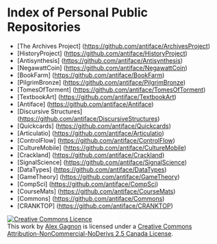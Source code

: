 Index of Personal Public Repositories
=====================================

* [The Archives Project] (https://github.com/antiface/ArchivesProject)
* [HistoryProject] (https://github.com/antiface/HistoryProject)
* [Antisynthesis] (https://github.com/antiface/Antisynthesis)
* [NegawattCoin] (https://github.com/antiface/NegawattCoin)
* [BookFarm] (https://github.com/antiface/BookFarm)
* [PilgrimBronze] (https://github.com/antiface/PilgrimBronze)
* [TomesOfTorment] (https://github.com/antiface/TomesOfTorment)
* [TextbookArt] (https://github.com/antiface/TextbookArt)
* [Antiface] (https://github.com/antiface/Antiface)
* [Discursive Structures] (https://github.com/antiface/DiscursiveStructures)
* [Quickcards] (https://github.com/antiface/Quickcards)
* [Articulatio] (https://github.com/antiface/Articulatio)
* [ControlFlow] (https://github.com/antiface/ControlFlow)
* [CultureMobile] (https://github.com/antiface/CultureMobile)
* [Crackland] (https://github.com/antiface/Crackland)
* [SignalScience] (https://github.com/antiface/SignalScience)
* [DataTypes] (https://github.com/antiface/DataTypes)
* [GameTheory] (https://github.com/antiface/GameTheory)
* [CompSci] (https://github.com/antiface/CompSci)
* [CourseMats] (https://github.com/antiface/CourseMats)
* [Commons] (https://github.com/antiface/Commons)
* [CRANKTOP] (https://github.com/antiface/CRANKTOP)


<a rel="license" href="http://creativecommons.org/licenses/by-nc-nd/2.5/ca/deed.en_GB"><img alt="Creative Commons Licence" style="border-width:0" src="http://i.creativecommons.org/l/by-nc-nd/2.5/ca/80x15.png" /></a><br />This work by <a xmlns:cc="http://creativecommons.org/ns#" href="http://alexgagnon.com" property="cc:attributionName" rel="cc:attributionURL">Alex Gagnon</a> is licensed under a <a rel="license" href="http://creativecommons.org/licenses/by-nc-nd/2.5/ca/deed.en_GB">Creative Commons Attribution-NonCommercial-NoDerivs 2.5 Canada License</a>.
